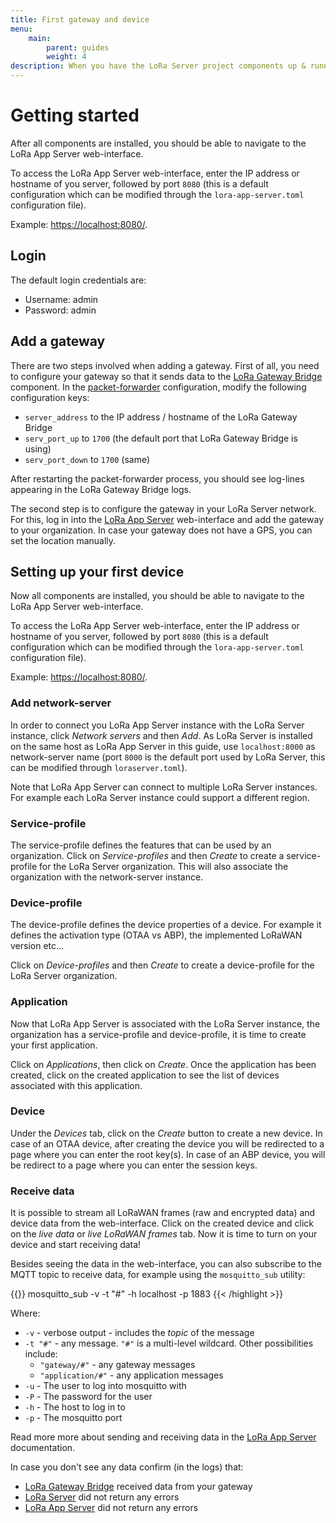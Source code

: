 ```yaml
---
title: First gateway and device
menu:
    main:
        parent: guides
        weight: 4
description: When you have the LoRa Server project components up & running, this guide helps you getting started with your first gateway and device.
---
```


# Getting started

After all components are installed, you should be able to navigate to the
LoRa App Server web-interface. 

To access the LoRa App Server web-interface, enter the IP address or hostname
of you server, followed by port `8080` (this is a default configuration which
can be modified through the `lora-app-server.toml` configuration file).

Example: [https://localhost:8080/](https://localhost:8080/). 

## Login

The default login credentials are:

* Username: admin
* Password: admin


## Add a gateway

There are two steps involved when adding a gateway. First of all, you need
to configure your gateway so that it sends data to the
[LoRa Gateway Bridge](/lora-gateway-bridge/)
component. In the [packet-forwarder](https://github.com/Lora-net/packet_forwarder)
configuration, modify the following configuration keys:

* `server_address` to the IP address / hostname of the LoRa Gateway Bridge
* `serv_port_up` to `1700` (the default port that LoRa Gateway Bridge is using)
* `serv_port_down` to `1700` (same)

After restarting the packet-forwarder process, you should see log-lines
appearing in the LoRa Gateway Bridge logs.

The second step is to configure the gateway in your LoRa Server network. For
this, log in into the [LoRa App Server](/lora-app-server/)
web-interface and add the gateway to your organization. In case your gateway
does not have a GPS, you can set the location manually.

## Setting up your first device

Now all components are installed, you should be able to navigate to the
LoRa App Server web-interface. 

To access the LoRa App Server web-interface, enter the IP address or hostname
of you server, followed by port `8080` (this is a default configuration which
can be modified through the `lora-app-server.toml` configuration file).

Example: [https://localhost:8080/](https://localhost:8080/). 

### Add network-server

In order to connect you LoRa App Server instance with the LoRa Server instance,
click *Network servers* and then *Add*. As LoRa Server is installed
on the same host as LoRa App Server in this guide, use `localhost:8000`
as network-server name (port `8000` is the default port used by LoRa Server,
this can be modified through `loraserver.toml`). 

Note that LoRa App Server can connect to multiple LoRa Server instances.
For example each LoRa Server instance could support a different region.

### Service-profile

The service-profile defines the features that can be used by an organization.
Click on *Service-profiles* and then *Create* to create a service-profile
for the LoRa Server organization. This will also associate the organization
with the network-server instance.

### Device-profile

The device-profile defines the device properties of a device. For example
it defines the activation type (OTAA vs ABP), the implemented LoRaWAN 
version etc...

Click on *Device-profiles* and then *Create* to create a device-profile for
the LoRa Server organization.

### Application

Now that LoRa App Server is associated with the LoRa Server instance, the
organization has a service-profile and device-profile, it is time to create
your first application.

Click on *Applications*, then click on *Create*. Once the application has
been created, click on the created application to see the list of
devices associated with this application.

### Device

Under the *Devices* tab, click on the *Create* button to create a new device.
In case of an OTAA device, after creating the device you will be redirected
to a page where you can enter the root key(s). In case of an ABP device,
you will be redirect to a page where you can enter the session keys.

### Receive data

It is possible to stream all LoRaWAN frames (raw and encrypted data) and
device data from the web-interface. Click on the created device and click on
the *live data* or *live LoRaWAN frames* tab. Now it is time to turn on your
device and start receiving data!

Besides seeing the data in the web-interface, you can also subscribe to the
MQTT topic to receive data, for example using the `mosquitto_sub` utility:

{{<highlight bash>}}
mosquitto_sub -v -t "#" -h localhost -p 1883
{{< /highlight >}}

Where:

* `-v` - verbose output - includes the *topic* of the message
* `-t "#"` - any message. `"#"` is a multi-level wildcard. Other possibilities
  include:
    * `"gateway/#"` - any gateway messages
    * `"application/#"` - any application messages
* `-u` - The user to log into mosquitto with
* `-P` - The password for the user
* `-h` - The host to log in to
* `-p` - The mosquitto port


Read more more about sending and receiving data in the
[LoRa App Server](/lora-app-server/use/data/) documentation.

In case you don't see any data confirm (in the logs) that:

* [LoRa Gateway Bridge](/lora-gateway-bridge/) received data from your gateway
* [LoRa Server](/loraserver/) did not return any errors
* [LoRa App Server](/lora-app-server/) did not return any errors
